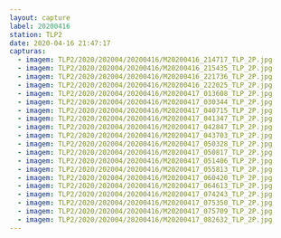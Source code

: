 ```yaml
---
layout: capture
label: 20200416
station: TLP2
date: 2020-04-16 21:47:17
capturas:
  - imagem: TLP2/2020/202004/20200416/M20200416_214717_TLP_2P.jpg
  - imagem: TLP2/2020/202004/20200416/M20200416_215435_TLP_2P.jpg
  - imagem: TLP2/2020/202004/20200416/M20200416_221736_TLP_2P.jpg
  - imagem: TLP2/2020/202004/20200416/M20200416_222025_TLP_2P.jpg
  - imagem: TLP2/2020/202004/20200416/M20200417_013608_TLP_2P.jpg
  - imagem: TLP2/2020/202004/20200416/M20200417_030344_TLP_2P.jpg
  - imagem: TLP2/2020/202004/20200416/M20200417_040715_TLP_2P.jpg
  - imagem: TLP2/2020/202004/20200416/M20200417_041347_TLP_2P.jpg
  - imagem: TLP2/2020/202004/20200416/M20200417_042847_TLP_2P.jpg
  - imagem: TLP2/2020/202004/20200416/M20200417_043703_TLP_2P.jpg
  - imagem: TLP2/2020/202004/20200416/M20200417_050328_TLP_2P.jpg
  - imagem: TLP2/2020/202004/20200416/M20200417_050817_TLP_2P.jpg
  - imagem: TLP2/2020/202004/20200416/M20200417_051406_TLP_2P.jpg
  - imagem: TLP2/2020/202004/20200416/M20200417_055813_TLP_2P.jpg
  - imagem: TLP2/2020/202004/20200416/M20200417_060420_TLP_2P.jpg
  - imagem: TLP2/2020/202004/20200416/M20200417_064613_TLP_2P.jpg
  - imagem: TLP2/2020/202004/20200416/M20200417_074243_TLP_2P.jpg
  - imagem: TLP2/2020/202004/20200416/M20200417_075350_TLP_2P.jpg
  - imagem: TLP2/2020/202004/20200416/M20200417_075709_TLP_2P.jpg
  - imagem: TLP2/2020/202004/20200416/M20200417_082632_TLP_2P.jpg
---
```

